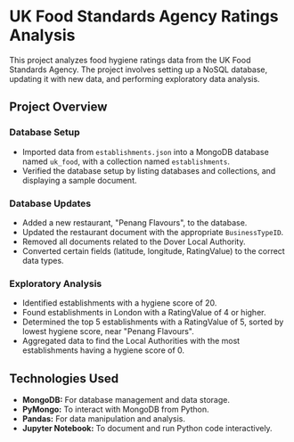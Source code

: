 # UK Food Standards Agency Ratings Analysis

This project analyzes food hygiene ratings data from the UK Food Standards Agency. The project involves setting up a NoSQL database, updating it with new data, and performing exploratory data analysis.

## Project Overview

### Database Setup
- Imported data from `establishments.json` into a MongoDB database named `uk_food`, with a collection named `establishments`.
- Verified the database setup by listing databases and collections, and displaying a sample document.

### Database Updates
- Added a new restaurant, "Penang Flavours", to the database.
- Updated the restaurant document with the appropriate `BusinessTypeID`.
- Removed all documents related to the Dover Local Authority.
- Converted certain fields (latitude, longitude, RatingValue) to the correct data types.

### Exploratory Analysis
- Identified establishments with a hygiene score of 20.
- Found establishments in London with a RatingValue of 4 or higher.
- Determined the top 5 establishments with a RatingValue of 5, sorted by lowest hygiene score, near "Penang Flavours".
- Aggregated data to find the Local Authorities with the most establishments having a hygiene score of 0.

## Technologies Used
- **MongoDB:** For database management and data storage.
- **PyMongo:** To interact with MongoDB from Python.
- **Pandas:** For data manipulation and analysis.
- **Jupyter Notebook:** To document and run Python code interactively.
